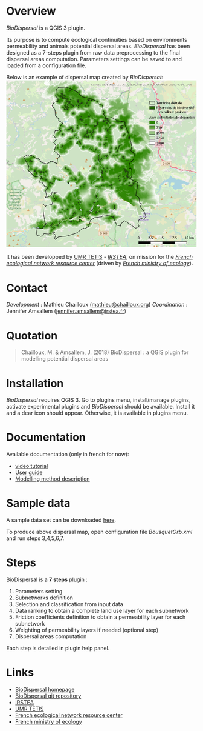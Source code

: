 

# Overview

*BioDispersal* is a QGIS 3 plugin.

Its purpose is to compute ecological continuities based on environments permeability 
and animals potential dispersal areas.
*BioDispersal* has been designed as a 7-steps plugin from raw data preprocessing to 
the final dispersal areas computation.
Parameters settings can be saved to and loaded from a configuration file.

Below is an example of dispersal map created by *BioDispersal*:
![dispEx](/docs/pictures/BioDispersalExamplePicture.png)

It has been developped by [UMR TETIS](https://www.umr-tetis.fr) - [*IRSTEA*](http://www.irstea.fr), 
on mission for the [*French ecological network resource center*](http://www.trameverteetbleue.fr/) 
(driven by [*French ministry of ecology*](https://www.ecologique-solidaire.gouv.fr/)).

# Contact

*Development* : Mathieu Chailloux (mathieu@chailloux.org)
*Coordination* : Jennifer Amsallem (jennifer.amsallem@irstea.fr)

# Quotation

> Chailloux, M. & Amsallem, J. (2018) BioDispersal : a QGIS plugin for modelling potential dispersal areas

# Installation

*BioDispersal* requires QGIS 3.
Go to plugins menu, install/manage plugins, activate experimental plugins and *BioDispersal* should be available.
Install it and a dear icon should appear. Otherwise, it is available in plugins menu.

# Documentation

Available documentation (only in french for now):
 - [video tutorial](https://www.youtube.com/channel/UCP4b6bnbXWO9FtzP1HAUQdw)
 - [User guide](https://www.umr-tetis.fr/jdownloads/plateformes/Notice_Plugin_BioDispersal1.0.pdf)
 - [Modelling method description](https://www.umr-tetis.fr/jdownloads/plateformes/MethodePermeabiliteMilieux.pdf)

# Sample data

A sample data set can be downloaded [here](https://github.com/MathieuChailloux/BioDispersal/tree/master/sample_data/BousquetOrb).

To produce above dispersal map, open configuration file *BousquetOrb.xml* 
and run steps 3,4,5,6,7.
 
# Steps

BioDispersal is a **7 steps** plugin :
 1. Parameters setting
 2. Subnetworks definition
 3. Selection and classification from input data
 4. Data ranking to obtain a complete land use layer for each subnetwork
 5. Friction coefficients definition to obtain a permeability layer for each subnetwork
 6. Weighting of permeability layers if needed (optional step)
 7. Dispersal areas computation
    
Each step is detailed in plugin help panel.
    
# Links
 - [BioDispersal homepage](https://www.umr-tetis.fr/index.php/fr/production/donnees-et-plateformes/plateformes/415-biodispersal)
 - [BioDispersal git repository](https://github.com/MathieuChailloux/BioDispersal)
 - [IRSTEA](http://www.irstea.fr)
 - [UMR TETIS](https://www.umr-tetis.fr)
 - [French ecological network resource center](http://www.trameverteetbleue.fr/)
 - [French ministry of ecology](https://www.ecologique-solidaire.gouv.fr/)

